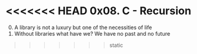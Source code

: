 <<<<<<< HEAD
0x08. C - Recursion
=======
0. A library is not a luxury but one of the necessities of life
1. Without libraries what have we? We have no past and no future

>>>>>>> static
